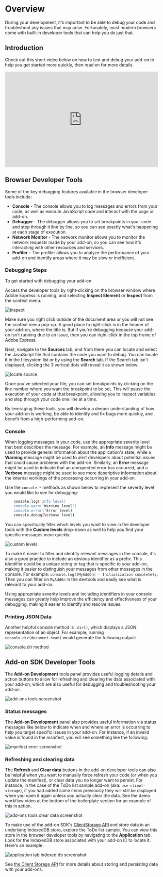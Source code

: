 # Overview

During your development, it's important to be able to debug your code and troubleshoot any issues that may arise. Fortunately, most modern browsers come with built-in developer tools that can help you do just that.

## Introduction

Check out this short video below on how to test and debug your add-on to help you get started more quickly, then read on for more details.

<div style="display: flex; justify-content: center;">
    <iframe width="560" height="315" src="https://www.youtube.com/embed/XefQbfVOqto?si=VSxAEXYo-X2_pXMi" title="Testing and Debugging" frameborder="0" allow="accelerometer; autoplay; clipboard-write; encrypted-media; gyroscope; picture-in-picture; web-share" allowfullscreen></iframe>
</div>

## Browser Developer Tools

Some of the key debugging features available in the browser developer tools include:

- **Console** - The console allows you to log messages and errors from your code, as well as execute JavaScript code and interact with the page or add-on.
- **Debugger** - The debugger allows you to set breakpoints in your code and step through it line by line, so you can see exactly what's happening at each stage of execution.
- **Network Monitor** - The network monitor allows you to monitor the network requests made by your add-on, so you can see how it's interacting with other resources and services.
- **Profiler** - The profiler allows you to analyze the performance of your add-on and identify areas where it may be slow or inefficient.

### Debugging Steps

To get started with debugging your add-on:

Access the developer tools by right-clicking on the browser window where Adobe Express is running, and selecting **Inspect Element** or **Inspect** from the context menu.

![inspect](./img/inspect.png)

<InlineAlert slots="text" variant="info"/>

Make sure you right click outside of the document area or you will not see the context menu pop-up. A good place to right-click is in the header of your add-on, where the title is. But if you're debugging because your add-on isn't running due to an issue, then you can right-click in the top frame of Adobe Express.

Next, navigate to the **Sources** tab, and from there you can locate and select the JavaScript file that contains the code you want to debug. You can locate it in the filesystem list or by using the **Search** tab. If the Search tab isn't displayed, clicking the 3 vertical dots will reveal it as shown below:

 ![locate source](./img/find-source.png)

Once you've selected your file, you can set breakpoints by clicking on the line number where you want the breakpoint to be set. This will pause the execution of your code at that breakpoint, allowing you to inspect variables and step through your code one line at a time.

By leveraging these tools, you will develop a deeper understanding of how your add-on is working, be able to identify and fix bugs more quickly, and benefit from a high-performing add-on.

<!-- <iframe aria-label="Browser Debugging Demo" src="https://drive.google.com/file/d/13FHUuRpVti9AH4nUwAMcvNcP6OzGpOc1/preview" width="640" height="480"></iframe> -->

### Console

When logging messages in your code, use the appropriate severity level that best describes the message. For example, an **Info** message might be used to provide general information about the application's state, while a **Warning** message might be used to alert developers about potential issues that could cause problems with the add-on. Similarly, an **Error** message might be used to indicate that an unexpected error has occurred, and a **Verbose** message might be used to see more descriptive information about the internal workings of the processing occurring in your add-on.

 Use the `console.*` methods as shown below to represent the severity level you would like to see for debugging:

```bash
    console.log('Info level)
    console.warn('Warning level')
    console.error('Error level)
    console.debug(Verbose level)
```

You can specifically filter which levels you want to view in the developer tools with the **Custom levels** drop-down as well to help you find your specific messages more quickly:

![custom levels](./img/log-levels.png)

To make it easier to filter and identify relevant messages in the console, it's also a good practice to include an obvious identifier as a prefix. This identifier could be a unique string or tag that is specific to your add-on, making it easier to distinguish your messages from other messages in the console. For example: `console.log([MyAddOn] - Initialization complete);`. Then you can filter on `MyAddOn` in the devtools and easily see what is relevant to your add-on.

Using appropriate severity levels and including identifiers in your console messages can greatly help improve the efficiency and effectiveness of your debugging, making it easier to identify and resolve issues.

### Printing JSON Data

Another helpful console method is `.dir()`, which displays a JSON representation of an object. For example, running `console.dir(document.head)` would generate the following output:

![console.dir method](./img/dir-method.png)

## Add-on SDK Developer Tools

The **Add-on Development** tools panel provides useful logging details and action buttons to allow for refreshing and clearing the data associated with your add-on, which are also useful for debugging and troubleshooting your add-on.

![add-ons tools screenshot](./img/add-on-devtools.png)

### Status messages

The **Add-on Development** panel also provides useful information via status messages like below to indicate when and where an error is occurring to help you target specific issues in your add-on. For instance, if an invalid value is found in the manifest, you will see something like the following:

![manifest error screenshot](./img/manifest-error.png)

### Refreshing and clearing data

The **Refresh** and **Clear data** buttons in the add-on developer tools can also be helpful when you want to manually force refresh your code (or when you update the manifest), or clear data you no longer want to persist. For instance, in the case of the ToDo list sample add-on (aka: `use-client-storage`), if you had added some items previously they will still be displayed when you open it again unless you actually clear the data. See the demo workflow video at the bottom of the boilerplate section for an example of this in action.

![add-ons tools clear data screenshot](./img/clear-data.png)

<InlineAlert slots="text" variant="success"/>

To make use of the add-on SDK's [ClientStorage API](../../references/addonsdk/instance-clientStorage.md) and store data in an underlying IndexedDB store, explore the ToDo list sample. You can view this store in the browser developer tools by navigating to the **Application** tab. Look for the IndexedDB store associated with your add-on ID to locate it. Here's an example:

![application tab indexed db screenshot](./img/application-indexed-db.png)

<InlineAlert slots="text" variant="info"/>

See [the Client Storage API](../../references/addonsdk/instance-clientStorage.md) for more details about storing and persisting data with your add-ons.
